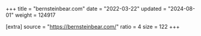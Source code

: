 +++
title = "bernsteinbear.com"
date = "2022-03-22"
updated = "2024-08-01"
weight = 124917

[extra]
source = "https://bernsteinbear.com/"
ratio = 4
size = 122
+++
